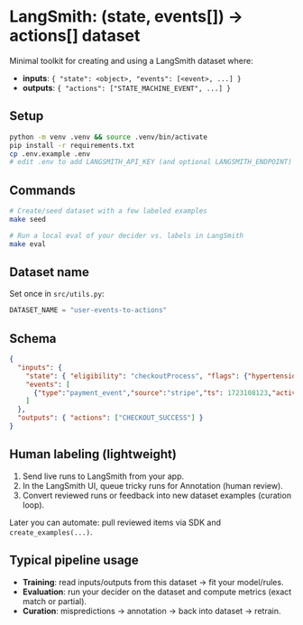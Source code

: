 # LangSmith: (state, events[]) → actions[] dataset

Minimal toolkit for creating and using a LangSmith dataset where:
- **inputs**: `{ "state": <object>, "events": [<event>, ...] }`
- **outputs**: `{ "actions": ["STATE_MACHINE_EVENT", ...] }`

## Setup
```bash
python -m venv .venv && source .venv/bin/activate
pip install -r requirements.txt
cp .env.example .env
# edit .env to add LANGSMITH_API_KEY (and optional LANGSMITH_ENDPOINT)
```

## Commands

```bash
# Create/seed dataset with a few labeled examples
make seed

# Run a local eval of your decider vs. labels in LangSmith
make eval
```

## Dataset name

Set once in `src/utils.py`:

```python
DATASET_NAME = "user-events-to-actions"
```

## Schema

```json
{
  "inputs": {
    "state": { "eligibility": "checkoutProcess", "flags": {"hypertension_risk": true} },
    "events": [
      {"type":"payment_event","source":"stripe","ts": 1723108123,"activity":"Payment succeeded"}
    ]
  },
  "outputs": { "actions": ["CHECKOUT_SUCCESS"] }
}
```

## Human labeling (lightweight)

1. Send live runs to LangSmith from your app.
2. In the LangSmith UI, queue tricky runs for Annotation (human review).
3. Convert reviewed runs or feedback into new dataset examples (curation loop).

Later you can automate: pull reviewed items via SDK and `create_examples(...)`.

## Typical pipeline usage

- **Training**: read inputs/outputs from this dataset → fit your model/rules.
- **Evaluation**: run your decider on the dataset and compute metrics (exact match or partial).
- **Curation**: mispredictions → annotation → back into dataset → retrain.